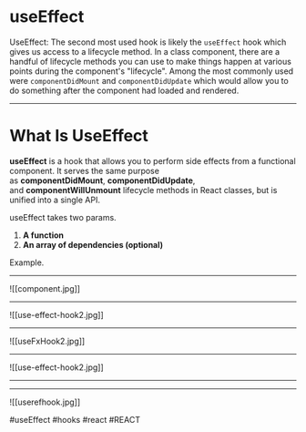 # useEffect
UseEffect: The second most used hook is likely the `useEffect` hook which gives us access to a lifecycle method. In a class component, there are a handful of lifecycle methods you can use to make things happen at various points during the component's "lifecycle". Among the most commonly used were `componentDidMount` and `componentDidUpdate` which would allow you to do something after the component had loaded and rendered.
***
# What Is UseEffect

**useEffect** is a hook that allows you to perform side effects from a functional component. It serves the same purpose as **componentDidMount**, **componentDidUpdate**, and **componentWillUnmount** lifecycle methods in React classes, but is unified into a single API.

useEffect takes two params.

1.  **A function**
2.  **An array of dependencies (optional)**

Example.
***
![[component.jpg]]
***
![[use-effect-hook2.jpg]]
***
![[useFxHook2.jpg]]
***
![[use-effect-hook2.jpg]]
***

***
![[userefhook.jpg]]

#useEffect
#hooks #react #REACT 